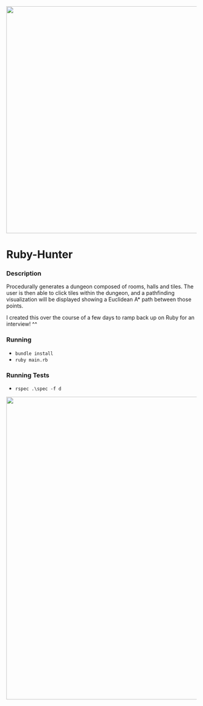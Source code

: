 <img src='http://galenscovell.github.io/css/pics/ruby-hunter.png' width=600px />

# Ruby-Hunter

### Description

Procedurally generates a dungeon composed of rooms, halls and tiles. 
The user is then able to click tiles within the dungeon, and a pathfinding visualization 
will be displayed showing a Euclidean A* path between those points.

I created this over the course of a few days to ramp back up on Ruby for an interview! ^^

### Running
* `bundle install`
* `ruby main.rb`

### Running Tests
* `rspec .\spec -f d`

<img src='http://galenscovell.github.io/css/pics/ruby-hunter.gif' width=800px />
